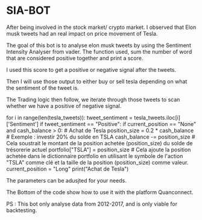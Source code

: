 # SIA-BOT


After being involved in the stock market/ crypto market. I observed that Elon musk tweets had an real impact on price movement of Tesla.

The goal of this bot is to analyse elon musk tweets by using the Sentiment Intensity Analyser from vader. The function used, sum the number of word that are considered positive together and print a score.

I used this score to get a positive or negative signal after the tweets.

Then I will use those output to either buy or sell tesla depending on what the sentiment of the tweet is.

The Trading logic then follow, we iterate through those tweets to scan whether we have a positive of negative signal.

for i in range(len(tesla_tweets)):
    tweet_sentiment = tesla_tweets.iloc[i]['Sentiment']
    if tweet_sentiment == "Positive":
        if current_position == "None" and cash_balance > 0:
            # Achat de Tesla
            position_size = 0.2 * cash_balance  # Exemple : investir 20% du solde en TSLA
            cash_balance -= position_size # Cela soustrait le montant de la position achetée (position_size) du solde de trésorerie actuel
            portfolio["TSLA"] = position_size # Cela ajoute la position achetée dans le dictionnaire portfolio en utilisant le symbole de l'action "TSLA" comme clé et la taille de la position (position_size) comme valeur. 
            current_position = "Long"
            print("Achat de Tesla")

The parameters can be adusjted for your needs.

The Bottom of the code show how to use it with the platform Quanconnect.

PS : This bot only analyse data from 2012-2017, and is only viable for backtesting.
